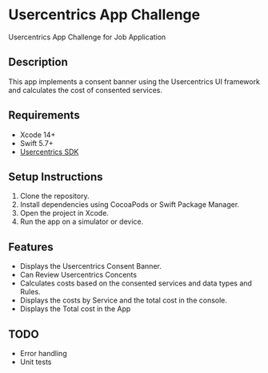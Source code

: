 # Usercentrics App Challenge
Usercentrics App Challenge for Job Application


## Description
This app implements a consent banner using the Usercentrics UI framework and calculates the cost of consented services.

## Requirements
- Xcode 14+
- Swift 5.7+
- [Usercentrics SDK](https://usercentrics.com/docs/apps/intro/)

## Setup Instructions
1. Clone the repository.
2. Install dependencies using CocoaPods or Swift Package Manager.
3. Open the project in Xcode.
4. Run the app on a simulator or device.

## Features
- Displays the Usercentrics Consent Banner.
- Can Review Usercentrics Concents 
- Calculates costs based on the consented services and data types and Rules.
- Displays the costs by Service and the total cost in the console.
- Displays the Total cost in the App

## TODO
- Error handling
- Unit tests
